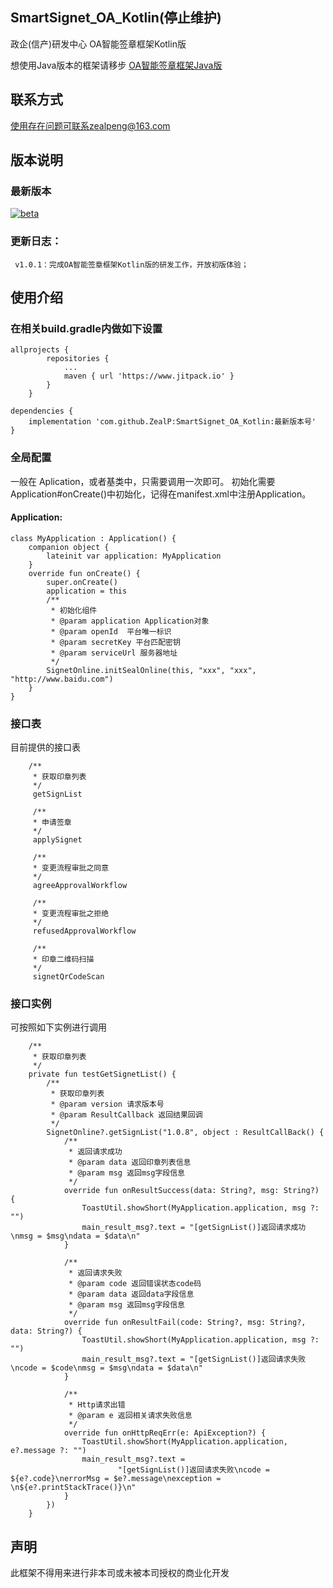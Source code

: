 ## SmartSignet_OA_Kotlin(停止维护)

政企(信产)研发中心 OA智能签章框架Kotlin版

想使用Java版本的框架请移步 [OA智能签章框架Java版](https://github.com/ZealP/SmartSignet_OA_Java)

## 联系方式
使用存在问题可联系zealpeng@163.com

## 版本说明
### 最新版本
[![beta](https://img.shields.io/badge/beta-1.0.1-orange.svg)](https://github.com/ZealP/SmartSignet_OA_Kotlin)
### 更新日志：
     v1.0.1：完成OA智能签章框架Kotlin版的研发工作，开放初版体验；

<!-- ### Demo下载
[![downloads](https://img.shields.io/badge/downloads-430k-blue.svg)](https://github.com/zhou-you/RxEasyHttp/blob/master/RxEasyHttp-Demo.apk?raw=true) -->

## 使用介绍
### 在相关build.gradle内做如下设置
```
allprojects {
        repositories {
            ...
            maven { url 'https://www.jitpack.io' }
        }
    }

dependencies {
    implementation 'com.github.ZealP:SmartSignet_OA_Kotlin:最新版本号'
}
```
### 全局配置
一般在 Aplication，或者基类中，只需要调用一次即可。
初始化需要Application#onCreate()中初始化，记得在manifest.xml中注册Application。
#### Application:
```
class MyApplication : Application() {
    companion object {
        lateinit var application: MyApplication
    }
    override fun onCreate() {
        super.onCreate()
        application = this
        /**
         * 初始化组件
         * @param application Application对象
         * @param openId  平台唯一标识
         * @param secretKey 平台匹配密钥
         * @param serviceUrl 服务器地址
         */
        SignetOnline.initSealOnline(this, "xxx", "xxx", "http://www.baidu.com")
    }
}
```

### 接口表
目前提供的接口表
```
    /**
     * 获取印章列表
     */
     getSignList

     /**
     * 申请签章
     */
     applySignet

     /**
     * 变更流程审批之同意
     */
     agreeApprovalWorkflow

     /**
     * 变更流程审批之拒绝
     */
     refusedApprovalWorkflow

     /**
     * 印章二维码扫描
     */
     signetQrCodeScan
```

### 接口实例
可按照如下实例进行调用
```
    /**
     * 获取印章列表
     */
    private fun testGetSignetList() {
        /**
         * 获取印章列表
         * @param version 请求版本号
         * @param ResultCallback 返回结果回调
         */
        SignetOnline?.getSignList("1.0.8", object : ResultCallBack() {
            /**
             * 返回请求成功
             * @param data 返回印章列表信息
             * @param msg 返回msg字段信息
             */
            override fun onResultSuccess(data: String?, msg: String?) {
                ToastUtil.showShort(MyApplication.application, msg ?: "")
                main_result_msg?.text = "[getSignList()]返回请求成功\nmsg = $msg\ndata = $data\n"
            }

            /**
             * 返回请求失败
             * @param code 返回错误状态code码
             * @param data 返回data字段信息
             * @param msg 返回msg字段信息
             */
            override fun onResultFail(code: String?, msg: String?, data: String?) {
                ToastUtil.showShort(MyApplication.application, msg ?: "")
                main_result_msg?.text = "[getSignList()]返回请求失败\ncode = $code\nmsg = $msg\ndata = $data\n"
            }

            /**
             * Http请求出错
             * @param e 返回相关请求失败信息
             */
            override fun onHttpReqErr(e: ApiException?) {
                ToastUtil.showShort(MyApplication.application, e?.message ?: "")
                main_result_msg?.text =
                        "[getSignList()]返回请求失败\ncode = ${e?.code}\nerrorMsg = $e?.message\nexception = \n${e?.printStackTrace()}\n"
            }
        })
    }
```

## 声明
此框架不得用来进行非本司或未被本司授权的商业化开发
